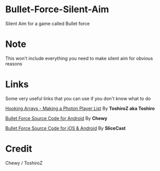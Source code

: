 # Bullet-Force-Silent-Aim
Silent Aim for a game called Bullet force

# Note
This won't include everything you need to make silent aim for obvious reasons

# Links
Some very useful links that you can use if you don't know what to do

[Hooking Arrays - Making a Photon Player List](https://polarmods.com/threads/hooking-arrays-making-a-photon-player-list.1773/) By **ToshiroZ aka Toshiro** 

[Bullet Force Source Code for Android](https://github.com/Ioopen/Bullet-Force-Source-Code-Chewy) By **Chewy** 

[Bullet Force Source Code for iOS & Android](https://github.com/SliceCast/Bullet-Force-Source-Code) By **SliceCast** 

# Credit
Chewy / ToshiroZ


